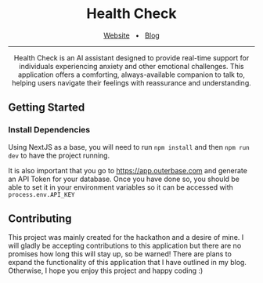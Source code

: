 <div align="center">
    <h1>Health Check</h1>
    <a href="https://health-check.com/">Website</a>
    <span>&nbsp;&nbsp;•&nbsp;&nbsp;</span>
    <a href="https://health-check.com/blog/">Blog</a>
    <br />
    <hr />

Health Check is an AI assistant designed to provide real-time support for individuals experiencing anxiety and other emotional challenges. This application offers a comforting, always-available companion to talk to, helping users navigate their feelings with reassurance and understanding.

</div>

## Getting Started

### Install Dependencies

Using NextJS as a base, you will need to run `npm install` and then `npm run dev` to have the project running.

It is also important that you go to https://app.outerbase.com and generate an API Token for your database. Once you have done so, you should be able to set it in your environment variables so it can be accessed with `process.env.API_KEY`

## Contributing

This project was mainly created for the hackathon and a desire of mine. I will gladly be accepting contributions to this application but there are no promises how long this will stay up, so be warned! There are plans to expand the functionality of this application that I have outlined in my blog. Otherwise, I hope you enjoy this project and happy coding :)
